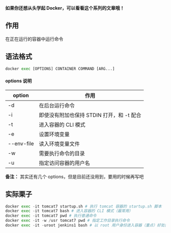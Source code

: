 **如果你还想从头学起 Docker，可以看看这个系列的文章哦！**

## 作用
在正在运行的容器中运行命令

## 语法格式
```python
docker exec [OPTIONS] CONTAINER COMMAND [ARG...]
```

#### options 说明

| option | 作用 |
| ---- | ---- |
-d | 在后台运行命令
-i | 即使没有附加也保持 STDIN 打开，和 -t 配合
-t | 进入容器的 CLI 模式
-e | 设置环境变量
--env-file | 读入环境变量文件
-w | 需要执行命令的目录
-u | 指定访问容器的用户名

**备注：** 其实还有几个 options，但是目前还没用到，要用的时候再写吧

## 实际栗子
```python
docker exec -it tomcat7 startup.sh # 执行 tomcat 容器的 startup.sh 脚本
docker exec -it tomcat7 bash # 进入容器的 CLI 模式（最常用）
docker exec -it tomcat7 pwd # 执行普通命令
docker exec -it -w /usr tomcat7 pwd # 指定工作目录执行命令
docker exec -it -uroot jenkins1 bash # 以 root 用户身份进入容器（重点）好处就是畅通无阻，不存在权限不足的问题
```
